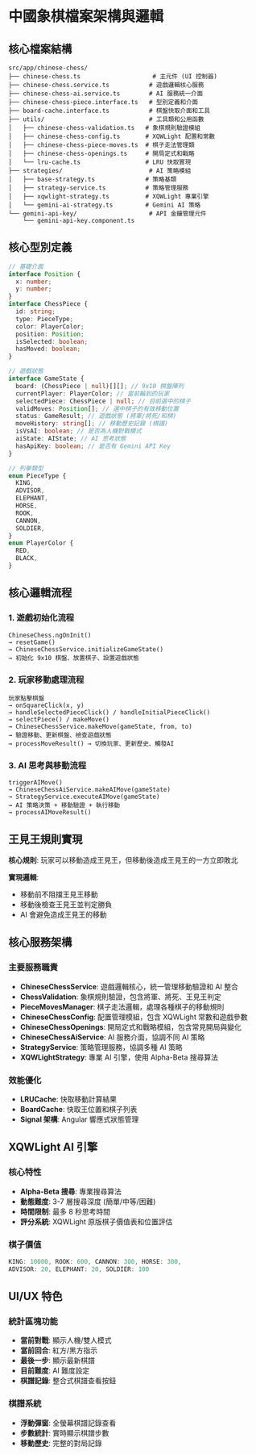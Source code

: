 # 中國象棋檔案架構與邏輯

## 核心檔案結構

```
src/app/chinese-chess/
├── chinese-chess.ts                    # 主元件 (UI 控制器)
├── chinese-chess.service.ts           # 遊戲邏輯核心服務
├── chinese-chess-ai.service.ts        # AI 服務統一介面
├── chinese-chess-piece.interface.ts   # 型別定義和介面
├── board-cache.interface.ts           # 棋盤快取介面和工具
├── utils/                             # 工具類和公用函數
│   ├── chinese-chess-validation.ts   # 象棋規則驗證模組
│   ├── chinese-chess-config.ts       # XQWLight 配置和常數
│   ├── chinese-chess-piece-moves.ts  # 棋子走法管理類
│   ├── chinese-chess-openings.ts     # 開局定式和戰略
│   └── lru-cache.ts                  # LRU 快取實現
├── strategies/                        # AI 策略模組
│   ├── base-strategy.ts              # 策略基類
│   ├── strategy-service.ts           # 策略管理服務
│   ├── xqwlight-strategy.ts          # XQWLight 專業引擎
│   └── gemini-ai-strategy.ts         # Gemini AI 策略
└── gemini-api-key/                    # API 金鑰管理元件
    └── gemini-api-key.component.ts
```

## 核心型別定義

```typescript
// 基礎介面
interface Position {
  x: number;
  y: number;
}
interface ChessPiece {
  id: string;
  type: PieceType;
  color: PlayerColor;
  position: Position;
  isSelected: boolean;
  hasMoved: boolean;
}

// 遊戲狀態
interface GameState {
  board: (ChessPiece | null)[][]; // 9x10 棋盤陣列
  currentPlayer: PlayerColor; // 當前輪到的玩家
  selectedPiece: ChessPiece | null; // 目前選中的棋子
  validMoves: Position[]; // 選中棋子的有效移動位置
  status: GameResult; // 遊戲狀態 (將軍/將死/和棋)
  moveHistory: string[]; // 移動歷史記錄 (棋譜)
  isVsAI: boolean; // 是否為人機對戰模式
  aiState: AIState; // AI 思考狀態
  hasApiKey: boolean; // 是否有 Gemini API Key
}

// 列舉類型
enum PieceType {
  KING,
  ADVISOR,
  ELEPHANT,
  HORSE,
  ROOK,
  CANNON,
  SOLDIER,
}
enum PlayerColor {
  RED,
  BLACK,
}
```

## 核心邏輯流程

### 1. 遊戲初始化流程

```
ChineseChess.ngOnInit()
→ resetGame()
→ ChineseChessService.initializeGameState()
→ 初始化 9x10 棋盤、放置棋子、設置遊戲狀態
```

### 2. 玩家移動處理流程

```
玩家點擊棋盤
→ onSquareClick(x, y)
→ handleSelectedPieceClick() / handleInitialPieceClick()
→ selectPiece() / makeMove()
→ ChineseChessService.makeMove(gameState, from, to)
→ 驗證移動、更新棋盤、檢查遊戲狀態
→ processMoveResult() → 切換玩家、更新歷史、觸發AI
```

### 3. AI 思考與移動流程

```
triggerAIMove()
→ ChineseChessAiService.makeAIMove(gameState)
→ StrategyService.executeAIMove(gameState)
→ AI 策略決策 + 移動驗證 + 執行移動
→ processAIMoveResult()
```

## 王見王規則實現

**核心規則**: 玩家可以移動造成王見王，但移動後造成王見王的一方立即敗北

**實現邏輯**:
- 移動前不阻擋王見王移動
- 移動後檢查王見王並判定勝負
- AI 會避免造成王見王的移動

## 核心服務架構

### 主要服務職責

- **ChineseChessService**: 遊戲邏輯核心，統一管理移動驗證和 AI 整合
- **ChessValidation**: 象棋規則驗證，包含將軍、將死、王見王判定
- **PieceMovesManager**: 棋子走法邏輯，處理各種棋子的移動規則
- **ChineseChessConfig**: 配置管理模組，包含 XQWLight 常數和遊戲參數
- **ChineseChessOpenings**: 開局定式和戰略模組，包含常見開局與變化
- **ChineseChessAiService**: AI 服務介面，協調不同 AI 策略
- **StrategyService**: 策略管理服務，協調多種 AI 策略
- **XQWLightStrategy**: 專業 AI 引擎，使用 Alpha-Beta 搜尋算法

### 效能優化

- **LRUCache**: 快取移動計算結果
- **BoardCache**: 快取王位置和棋子列表
- **Signal 架構**: Angular 響應式狀態管理

## XQWLight AI 引擎

### 核心特性
- **Alpha-Beta 搜尋**: 專業搜尋算法
- **動態難度**: 3-7 層搜尋深度 (簡單/中等/困難)
- **時間限制**: 最多 8 秒思考時間
- **評分系統**: XQWLight 原版棋子價值表和位置評估

### 棋子價值
```typescript
KING: 10000, ROOK: 600, CANNON: 300, HORSE: 300,
ADVISOR: 20, ELEPHANT: 20, SOLDIER: 100
```

## UI/UX 特色

### 統計區塊功能
- **當前對戰**: 顯示人機/雙人模式
- **當前回合**: 紅方/黑方指示
- **最後一步**: 顯示最新棋譜
- **目前難度**: AI 難度設定
- **棋譜記錄**: 整合式棋譜查看按鈕

### 棋譜系統
- **浮動彈窗**: 全螢幕棋譜記錄查看
- **步數統計**: 實時顯示棋譜步數
- **移動歷史**: 完整的對局記錄